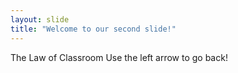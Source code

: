 ```yaml
---
layout: slide
title: "Welcome to our second slide!"
---
```

The Law of Classroom
Use the left arrow to go back!
